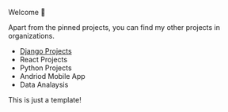Welcome 👋

Apart from the pinned projects, you can find my other projects in organizations.

- [Django Projects](https://github.com/Mobile-Dev-II-Inclass-Demos)
- React Projects
- Python Projects
- Andriod Mobile App
- Data Analaysis

<!---
Tesfa-eth/Tesfa-eth is a ✨ special ✨ repository because its `README.md` (this file) appears on your GitHub profile.
You can click the Preview link to take a look at your changes.
--->

This is just a template!
